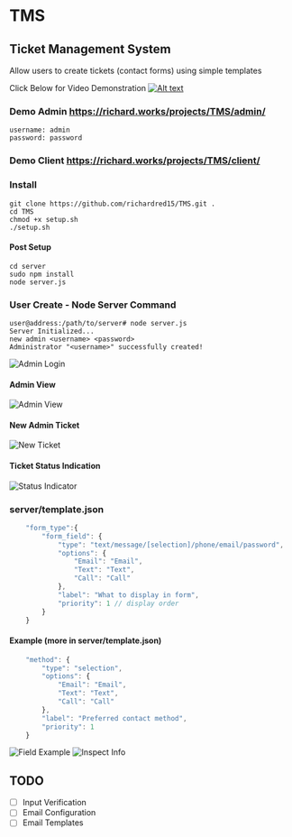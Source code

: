 # TMS

## Ticket Management System
Allow users to create tickets (contact forms) using simple templates

Click Below for Video Demonstration
[![Alt text](https://img.youtube.com/vi/GIiNb3qD6Go/1.jpg)](https://www.youtube.com/watch?v=GIiNb3qD6Go)

### Demo Admin https://richard.works/projects/TMS/admin/
```
username: admin
password: password
```
### Demo Client https://richard.works/projects/TMS/client/

### Install
```
git clone https://github.com/richardred15/TMS.git .
cd TMS
chmod +x setup.sh
./setup.sh
```
#### Post Setup
```
cd server
sudo npm install
node server.js
```

### User Create - Node Server Command
```
user@address:/path/to/server# node server.js
Server Initialized...
new admin <username> <password>
Administrator "<username>" successfully created!
```
![Admin Login](https://i.imgur.com/a9nfrCj.png)
#### Admin View
![Admin View](https://i.imgur.com/pAJeQp5.png)
#### New Admin Ticket
![New Ticket](https://i.imgur.com/zJEOZMf.png)
#### Ticket Status Indication
![Status Indicator](https://i.imgur.com/OiMqrKQ.gif)
### server/template.json
```javascript
    "form_type":{
        "form_field": {
            "type": "text/message/[selection]/phone/email/password",
            "options": {
                "Email": "Email",
                "Text": "Text",
                "Call": "Call"
            },
            "label": "What to display in form",
            "priority": 1 // display order
        }
    }
```
#### Example (more in server/template.json)
```javascript
    "method": {
        "type": "selection",
        "options": {
            "Email": "Email",
            "Text": "Text",
            "Call": "Call"
        },
        "label": "Preferred contact method",
        "priority": 1
    }
```
![Field Example](https://i.imgur.com/41ZCdTN.png)
![Inspect Info](https://i.imgur.com/tCxFDnY.png)

## TODO
- [ ] Input Verification
- [ ] Email Configuration
- [ ] Email Templates